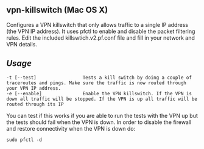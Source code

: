 ## vpn-killswitch (Mac OS X)
Configures a VPN killswitch that only allows traffic to a single IP address (the VPN IP address). It uses pfctl to enable and disable the packet filtering rules. Edit the included killswtich.v2.pf.conf file and fill in your network and VPN details.

## *Usage*
    -t [--test]                 Tests a kill switch by doing a couple of traceroutes and pings. Make sure the traffic is now routed through your VPN IP address.
    -e [--enable]               Enable the VPN killswitch. If the VPN is down all traffic will be stopped. If the VPN is up all traffic will be routed through its IP

You can test if this works if you are able to run the tests with the VPN up but the tests should fail when the VPN is down. In order to disable the firewall and restore connectivity when the VPN is down do:

    sudo pfctl -d

